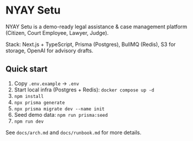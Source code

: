# NYAY Setu

NYAY Setu is a demo-ready legal assistance & case management platform (Citizen, Court Employee, Lawyer, Judge).

Stack: Next.js + TypeScript, Prisma (Postgres), BullMQ (Redis), S3 for storage, OpenAI for advisory drafts.

## Quick start
1. Copy `.env.example` -> `.env`
2. Start local infra (Postgres + Redis): `docker compose up -d`
3. `npm install`
4. `npx prisma generate`
5. `npx prisma migrate dev --name init`
6. Seed demo data: `npm run prisma:seed`
7. `npm run dev`

See `docs/arch.md` and `docs/runbook.md` for more details.